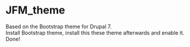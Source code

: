 # JFM_theme

Based on the Bootstrap theme for Drupal 7.<br/>
Install Bootstrap theme, install this these theme afterwards and enable it.<br/>
Done!
